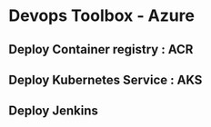 # Devops Toolbox - Azure

## Deploy Container registry : ACR

## Deploy Kubernetes Service : AKS

## Deploy Jenkins